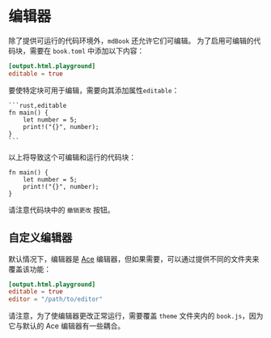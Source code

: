 # 编辑器

除了提供可运行的代码环境外，`mdBook` 还允许它们可编辑。 为了启用可编辑的代码块，需要在 `book.toml` 中添加以下内容：

```toml
[output.html.playground]
editable = true
```

要使特定块可用于编辑，需要向其添加属性`editable`：

<pre><code class="language-markdown">```rust,editable
fn main() {
    let number = 5;
    print!("{}", number);
}
```</code></pre>

以上将导致这个可编辑和运行的代码块：

```rust,editable
fn main() {
    let number = 5;
    print!("{}", number);
}
```

请注意代码块中的 `撤销更改` 按钮。

## 自定义编辑器

默认情况下，编辑器是 [Ace](https://ace.c9.io/) 编辑器，但如果需要，可以通过提供不同的文件夹来覆盖该功能：

```toml
[output.html.playground]
editable = true
editor = "/path/to/editor"
```

请注意，为了使编辑器更改正常运行，需要覆盖 `theme` 文件夹内的 `book.js`，因为它与默认的 Ace 编辑器有一些耦合。
